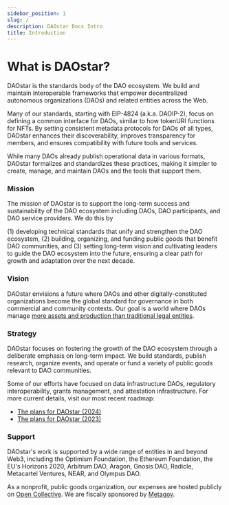 ```yaml
---
sidebar_position: 1
slug: /
description: DAOstar Docs Intro
title: Introduction
---
```

# What is DAOstar?

DAOstar is the standards body of the DAO ecosystem. We build and maintain interoperable frameworks that empower decentralized autonomous organizations (DAOs) and related entities across the Web.

Many of our standards, starting with EIP-4824 (a.k.a. DAOIP-2), focus on defining a common interface for DAOs, similar to how tokenURI functions for NFTs. By setting consistent metadata protocols for DAOs of all types, DAOstar enhances their discoverability, improves transparency for members, and ensures compatibility with future tools and services.

While many DAOs already publish operational data in various formats, DAOstar formalizes and standardizes these practices, making it simpler to create, manage, and maintain DAOs and the tools that support them.

### Mission

The mission of DAOstar is to support the long-term success and sustainability of the DAO ecosystem including DAOs, DAO participants, and DAO service providers. We do this by

(1) developing technical standards that unify and strengthen the DAO ecosystem,
(2) building, organizing, and funding public goods that benefit DAO communities, and
(3) setting long-term vision and cultivating leaders to guide the DAO ecosystem into the future, ensuring a clear path for growth and adaptation over the next decade.

### Vision
DAOstar envisions a future where DAOs and other digitally-constituted organizations become the global standard for governance in both commercial and community contexts. Our goal is a world where DAOs manage [more assets and production than traditional legal entities](https://mirror.xyz/thelastjosh.eth/KJVBCZhszM3Gl6VkMMcxKsR47au0xtt-dlcvZ644yKg).

### Strategy

DAOstar focuses on fostering the growth of the DAO ecosystem through a deliberate emphasis on long-term impact. We build standards, publish research, organize events, and operate or fund a variety of public goods relevant to DAO communities.

Some of our efforts have focused on data infrastructure DAOs, regulatory interoperability, grants management, and attestation infrastructure. For more current details, visit our most recent roadmap: 
- [The plans for DAOstar (2024)](https://github.com/metagov/daostar/discussions/183)
- [The plans for DAOstar (2023)](https://github.com/metagov/daostar/discussions/53)

### Support

DAOstar's work is supported by a wide range of entities in and beyond Web3, including the Optimism Foundation, the Ethereum Foundation, the EU's Horizons 2020, Arbitrum DAO, Aragon, Gnosis DAO, Radicle, Metacartel Ventures, NEAR, and Olympus DAO.

As a nonprofit, public goods organization, our expenses are hosted publicly on [Open Collective](https://opencollective.com/daostar). We are fiscally sponsored by [Metagov](https://metagov.org).
